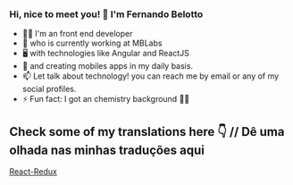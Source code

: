 ### Hi, nice to meet you! 👋 I'm Fernando Belotto


- 👨‍💻 I'm an front end developer
- 🚀 who is currently working at MBLabs 
- 🖥 with technologies like Angular and ReactJS
- 📱 and creating mobiles apps in my daily basis.
- 📫 Let talk about technology! you can reach me by email or any of my social profiles.
- ⚡ Fun fact: I got an chemistry background 👨‍🔬

## Check some of my translations here 👇 // Dê uma olhada nas minhas traduções aqui 

[React-Redux](https://fernandobelotto.github.io/react-redux)
